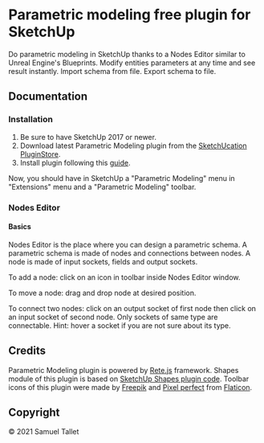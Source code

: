 # Parametric modeling free plugin for SketchUp

Do parametric modeling in SketchUp thanks to a Nodes Editor similar to Unreal Engine's Blueprints. Modify entities parameters at any time and see result instantly. Import schema from file. Export schema to file.

Documentation
-------------

### Installation

1. Be sure to have SketchUp 2017 or newer.
2. Download latest Parametric Modeling plugin from the [SketchUcation PluginStore](https://sketchucation.com/plugin/2387-parametric_modeling).
3. Install plugin following this [guide](https://www.youtube.com/watch?v=tyM5f81eRno).

Now, you should have in SketchUp a "Parametric Modeling" menu in "Extensions" menu and a "Parametric Modeling" toolbar.

### Nodes Editor

#### Basics

Nodes Editor is the place where you can design a parametric schema. A parametric schema is made of nodes and connections between nodes. A node is made of input sockets, fields and output sockets.

To add a node: click on an icon in toolbar inside Nodes Editor window.

To move a node: drag and drop node at desired position.

To connect two nodes: click on an output socket of first node then click on an input socket of second node. Only sockets of same type are connectable. Hint: hover a socket if you are not sure about its type.

Credits
-------

Parametric Modeling plugin is powered by [Rete.js](https://github.com/retejs/rete) framework. Shapes module of this plugin is based on [SketchUp Shapes plugin code](https://github.com/SketchUp/sketchup-shapes). Toolbar icons of this plugin were made by [Freepik](https://www.freepik.com) and [Pixel perfect](https://www.flaticon.com/authors/pixel-perfect) from [Flaticon](https://www.flaticon.com/).

Copyright
---------

© 2021 Samuel Tallet
